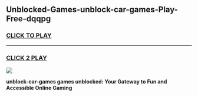 
## Unblocked-Games-unblock-car-games-Play-Free-dqqpg
<h3>
<a href="https://premium76.site?title=unblock-car-games&ref=23A">CLICK TO PLAY</a></h3>
<hr>

<h3>
<a href="https://premium76.site?title=unblock-car-games&ref=23A">CLICK 2 PLAY</a>
  
</h3>

<a href="https://premium76.site?title=unblock-car-games&ref=23A"><img src="https://clearcache.store/games.png"></a>


**unblock-car-games games unblocked: Your Gateway to Fun and Accessible Online Gaming**
